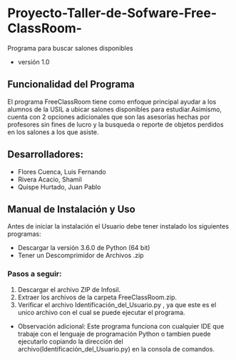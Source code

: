 # Proyecto-Taller-de-Sofware-Free-ClassRoom-

Programa para buscar salones disponibles
* versión 1.0

## Funcionalidad del Programa

El programa FreeClassRoom tiene como enfoque principal ayudar a los alumnos de la USIL a ubicar salones disponibles para estudiar.Asimismo, cuenta con 2 opciones adicionales que son las asesorías hechas por profesores sin fines de lucro y la busqueda o reporte de objetos perdidos en los salones a los que asiste.

## Desarrolladores:

* Flores Cuenca, Luis Fernando
* Rivera Acacio, Shamil
* Quispe Hurtado, Juan Pablo


## Manual de Instalación y Uso

Antes de iniciar la instalación el Usuario debe tener instalado los siguientes programas:

* Descargar la versión 3.6.0 de Python (64 bit)
* Tener un Descomprimidor de Archivos .zip

### Pasos a seguir:

1. Descargar el archivo ZIP de Infosil.
2. Extraer los archivos de la carpeta FreeClassRoom.zip.
3. Verificar el archivo Identificación_del_Usuario.py , ya que este es el unico archivo con el cual se puede ejecutar el programa.


* Observación adicional: Este programa funciona con cualquier IDE que trabaje con el lenguaje de programación Python o tambien puede ejecutarlo copiando la dirección del archivo(Identificación_del_Usuario.py) en la consola de comandos.
